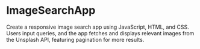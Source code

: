 # ImageSearchApp
Create a responsive image search app using JavaScript, HTML, and CSS. Users input queries, and the app fetches and displays relevant images from the Unsplash API, featuring pagination for more results.
